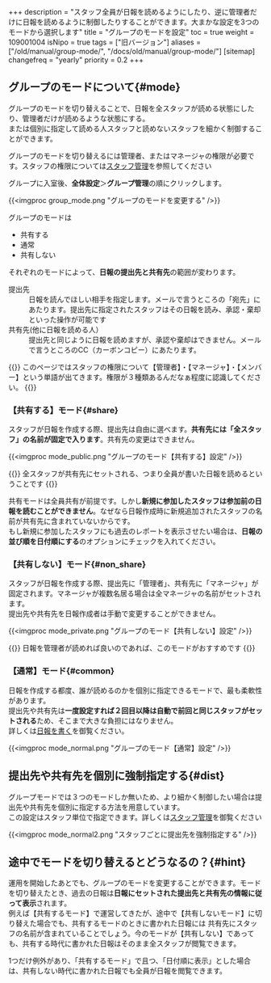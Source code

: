+++
description = "スタッフ全員が日報を読めるようにしたり、逆に管理者だけに日報を読めるように制御したりすることができます。大まかな設定を3つのモードから選択します"
title = "グループのモードを設定"
toc = true
weight = 109001004
isNipo = true
tags = ["旧バージョン"]
aliases = ["/old/manual/group-mode/", "/docs/old/manual/group-mode/"]
[sitemap]
  changefreq = "yearly"
  priority = 0.2
+++


## グループのモードについて{#mode}

グループのモードを切り替えることで、日報を全スタッフが読める状態にしたり、管理者だけが読めるような状態にする。  
または個別に指定して読める人スタッフと読めないスタッフを細かく制御することができます。

グループのモードを切り替えるには管理者、またはマネージャの権限が必要です。スタッフの権限については[スタッフ管理](/legacy/manual/staff-manage/)を参照してください

グループに入室後、**全体設定**＞**グループ管理**の順にクリックします。

{{<imgproc group_mode.png "グループのモードを変更する" />}}

グループのモードは

- 共有する
- 通常
- 共有しない

それぞれのモードによって、**日報の提出先と共有先**の範囲が変わります。

<dl class="basic">
  <dt>提出先</dt>
  <dd>日報を読んでほしい相手を指定します。メールで言うところの「宛先」にあたります。提出先に指定されたスタッフはその日報を読み、承認・棄却といった操作が可能です</dd>
  <dt>共有先(他に日報を読める人）</dt>
  <dd>提出先と同じように日報を読めますが、承認や棄却はできません。メールで言うところのCC（カーボンコピー）にあたります。</dd>
</dl>

{{<alice pos="left" icon="default">}}
このページではスタッフの権限について【管理者】・【マネージャ】・【メンバー】という単語が出てきます。権限が３種類あるんだなぁ程度に認識してください。
{{</alice>}}

### 【共有する】モード{#share}

スタッフが日報を作成する際、提出先は自由に選べます。**共有先には「全スタッフ」の名前が固定で入ります**。共有先の変更はできません。

{{<imgproc mode_public.png "グループのモード【共有する】設定" />}}

{{<alice pos="left" icon="default">}}
全スタッフが共有先にセットされる、つまり全員が書いた日報を読めるということです
{{</alice>}}

共有モードは全員共有が前提です。しかし**新規に参加したスタッフは参加前の日報を読むことができません**。なぜなら日報作成時に新規追加されたスタッフの名前が共有先に含まれていないからです。  
もし新規に参加したスタッフにも過去のレポートを表示させたい場合は、**日報の並び順を日付順にする**のオプションにチェックを入れてください。  

### 【共有しない】モード{#non_share}

スタッフが日報を作成する際、提出先に「管理者」、共有先に「マネージャ」が固定されます。マネージャが複数名居る場合は全マネージャの名前がセットされます。  
提出先や共有先を日報作成者は手動で変更することができません。

{{<imgproc mode_private.png "グループのモード【共有しない】設定" />}}

{{<alice pos="left" icon="default">}}
日報を管理者が読めれば良いのであれば、このモードがおすすめです
{{</alice>}}

### 【通常】モード{#common}

日報を作成する都度、誰が読めるのかを個別に指定できるモードで、最も柔軟性があります。  
提出先や共有先は**一度設定すれば２回目以降は自動で前回と同じスタッフがセットされる**ため、そこまで大きな負担にはなりません。  
詳しくは[日報を書く](/legacy/manual/write-report/)を御覧ください。

{{<imgproc mode_normal.png "グループのモード【通常】設定" />}}

## 提出先や共有先を個別に強制指定する{#dist}

グループモードでは３つのモードしか無いため、より細かく制御したい場合は提出先や共有先を個別に指定する方法を用意しています。  
この設定はスタッフ単位で指定できます。詳しくは[スタッフ管理](/legacy/manual/staff-manage/)を御覧ください

{{<imgproc mode_normal2.png "スタッフごとに提出先を強制指定する" />}}

## 途中でモードを切り替えるとどうなるの？{#hint}

運用を開始したあとでも、グループのモードを変更することができます。モードを切り替えたとき、過去の日報は**日報にセットされた提出先と共有先の情報に従って表示**されます。  
例えば【共有するモード】で運営してきたが、途中で【共有しないモード】に切り替えた場合でも、共有するモードのときに書かれた日報には
共有先にスタッフの名前が含まれていることでしょう。今のモードが【共有しない】であっても、共有する時代に書かれた日報はそのまま全スタッフが閲覧できます。  

1つだけ例外があり、「共有するモード」で且つ、「日付順に表示」とした場合は、共有しない時代に書かれた日報でも全員が日報を閲覧できます。
